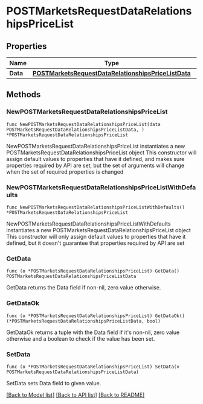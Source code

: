 # POSTMarketsRequestDataRelationshipsPriceList

## Properties

Name | Type | Description | Notes
------------ | ------------- | ------------- | -------------
**Data** | [**POSTMarketsRequestDataRelationshipsPriceListData**](POSTMarketsRequestDataRelationshipsPriceListData.md) |  | 

## Methods

### NewPOSTMarketsRequestDataRelationshipsPriceList

`func NewPOSTMarketsRequestDataRelationshipsPriceList(data POSTMarketsRequestDataRelationshipsPriceListData, ) *POSTMarketsRequestDataRelationshipsPriceList`

NewPOSTMarketsRequestDataRelationshipsPriceList instantiates a new POSTMarketsRequestDataRelationshipsPriceList object
This constructor will assign default values to properties that have it defined,
and makes sure properties required by API are set, but the set of arguments
will change when the set of required properties is changed

### NewPOSTMarketsRequestDataRelationshipsPriceListWithDefaults

`func NewPOSTMarketsRequestDataRelationshipsPriceListWithDefaults() *POSTMarketsRequestDataRelationshipsPriceList`

NewPOSTMarketsRequestDataRelationshipsPriceListWithDefaults instantiates a new POSTMarketsRequestDataRelationshipsPriceList object
This constructor will only assign default values to properties that have it defined,
but it doesn't guarantee that properties required by API are set

### GetData

`func (o *POSTMarketsRequestDataRelationshipsPriceList) GetData() POSTMarketsRequestDataRelationshipsPriceListData`

GetData returns the Data field if non-nil, zero value otherwise.

### GetDataOk

`func (o *POSTMarketsRequestDataRelationshipsPriceList) GetDataOk() (*POSTMarketsRequestDataRelationshipsPriceListData, bool)`

GetDataOk returns a tuple with the Data field if it's non-nil, zero value otherwise
and a boolean to check if the value has been set.

### SetData

`func (o *POSTMarketsRequestDataRelationshipsPriceList) SetData(v POSTMarketsRequestDataRelationshipsPriceListData)`

SetData sets Data field to given value.



[[Back to Model list]](../README.md#documentation-for-models) [[Back to API list]](../README.md#documentation-for-api-endpoints) [[Back to README]](../README.md)


